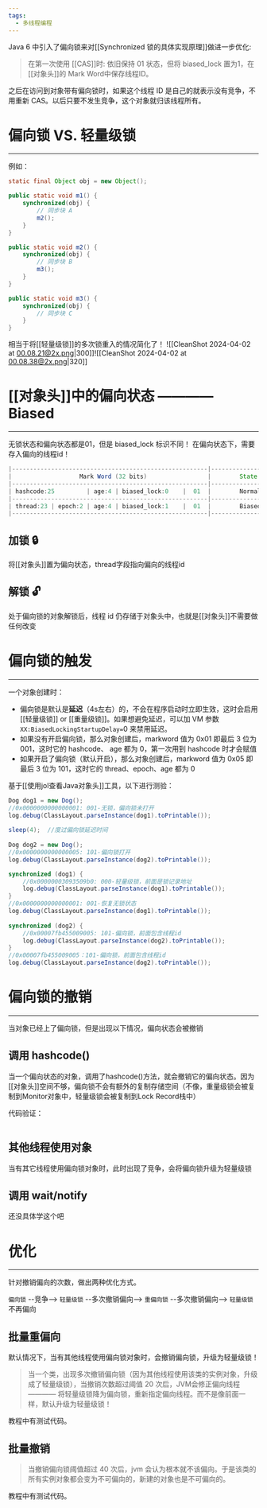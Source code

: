 ```yaml
---
tags:
  - 多线程编程
---
```

Java 6 中引入了偏向锁来对[[Synchronized 锁的具体实现原理]]做进一步优化:
>在第一次使用 [[CAS]]时: 依旧保持 01 状态，但将 biased_lock 置为1，在[[对象头]]的 Mark Word中保存线程ID。

之后在访问到对象带有偏向锁时，如果这个线程 ID 是自己的就表示没有竞争，不用重新 CAS。以后只要不发生竞争，这个对象就归该线程所有。

# 偏向锁 VS. 轻量级锁 
---
例如：
```java
static final Object obj = new Object(); 

public static void m1() { 
	synchronized(obj) { 
		// 同步块 A 
		m2(); 
	} 
} 

public static void m2() { 
	synchronized(obj) { 
		// 同步块 B 
		m3(); 
	} 
} 

public static void m3() { 
	synchronized(obj) {
		// 同步块 C
	}
}
```

相当于将[[轻量级锁]]的多次锁重入的情况简化了！
![[CleanShot 2024-04-02 at 00.08.21@2x.png|300]]![[CleanShot 2024-04-02 at 00.08.38@2x.png|320]]

# [[对象头]]中的偏向状态 ———— Biased
----
无锁状态和偏向状态都是01，但是 biased_lock 标识不同！
在偏向状态下，需要存入偏向的线程id！
```java
|-------------------------------------------------------|--------------------| 
|                   Mark Word (32 bits)                 |        State       | 
|-------------------------------------------------------|--------------------| 
| hashcode:25         | age:4 | biased_lock:0    |  01  |        Normal      | 
|-------------------------------------------------------|--------------------| 
| thread:23 | epoch:2 | age:4 | biased_lock:1    |  01  |        Biased      | 
|-------------------------------------------------------|--------------------| 
```

## 加锁 🔒
将[[对象头]]置为偏向状态，thread字段指向偏向的线程id
## 解锁 🔓
处于偏向锁的对象解锁后，线程 id 仍存储于对象头中，也就是[[对象头]]不需要做任何改变
# 偏向锁的触发
---
一个对象创建时：
- 偏向锁是默认是**延迟**（4s左右）的，不会在程序启动时立即生效，这时会启用 [[轻量级锁]] or [[重量级锁]]。如果想避免延迟，可以加 VM 参数 `XX:BiasedLockingStartupDelay=`0 来禁用延迟。
- 如果没有开启偏向锁，那么对象创建后，markword 值为 0x01 即最后 3 位为 001，这时它的 hashcode、 age 都为 0，第一次用到 hashcode 时才会赋值
- 如果开启了偏向锁（默认开启），那么对象创建后，markword 值为 0x05 即最后 3 位为 101，这时它的 thread、epoch、age 都为 0 

基于[[使用jol查看Java对象头]]工具，以下进行测验：
```java
Dog dog1 = new Dog();  
//0x0000000000000001: 001-无锁，偏向锁未打开  
log.debug(ClassLayout.parseInstance(dog1).toPrintable());  
  
sleep(4);  //度过偏向锁延迟时间
  
Dog dog2 = new Dog();  
//0x0000000000000005: 101-偏向锁打开
log.debug(ClassLayout.parseInstance(dog2).toPrintable());  
```

```java
synchronized (dog1) {  
    //0x00000003093509b0: 000-轻量级锁，前面是锁记录地址  
    log.debug(ClassLayout.parseInstance(dog1).toPrintable());  
}  
//0x0000000000000001: 001-恢复无锁状态  
log.debug(ClassLayout.parseInstance(dog1).toPrintable());  
  
synchronized (dog2) {  
    //0x00007fb455009005: 101-偏向锁，前面包含线程id
    log.debug(ClassLayout.parseInstance(dog2).toPrintable());  
}  
//0x00007fb455009005：101-偏向锁，前面包含线程id
log.debug(ClassLayout.parseInstance(dog2).toPrintable());
```

# 偏向锁的撤销
----
当对象已经上了偏向锁，但是出现以下情况，偏向状态会被撤销
## 调用 hashcode()
当一个偏向状态的对象，调用了hashcode()方法，就会撤销它的偏向状态。因为[[对象头]]空间不够，偏向锁不会有额外的复制存储空间（不像，重量级锁会被复制到Monitor对象中，轻量级锁会被复制到Lock Record栈中）

代码验证：
```java
```

## 其他线程使用对象
当有其它线程使用偏向锁对象时，此时出现了竞争，会将偏向锁升级为轻量级锁

## 调用 wait/notify
还没具体学这个吧

# 优化
---
针对撤销偏向的次数，做出两种优化方式。

`偏向锁` --竞争--> `轻量级锁` --多次撤销偏向--> `重偏向锁` --多次撤销偏向--> `轻量级锁`不再偏向
## 批量重偏向
默认情况下，当有其他线程使用偏向锁对象时，会撤销偏向锁，升级为轻量级锁！
>当一个类，出现多次撤销偏向锁（因为其他线程使用该类的实例对象，升级成了轻量级锁），当撤销次数超过阈值 20 次后，JVM会修正偏向线程 ———— 将轻量级锁降为偏向锁，重新指定偏向线程。而不是像前面一样，默认升级为轻量级锁！

教程中有测试代码。
## 批量撤销
>当撤销偏向锁阈值超过 40 次后，jvm 会认为根本就不该偏向。于是该类的所有实例对象都会变为不可偏向的，新建的对象也是不可偏向的。

教程中有测试代码。
